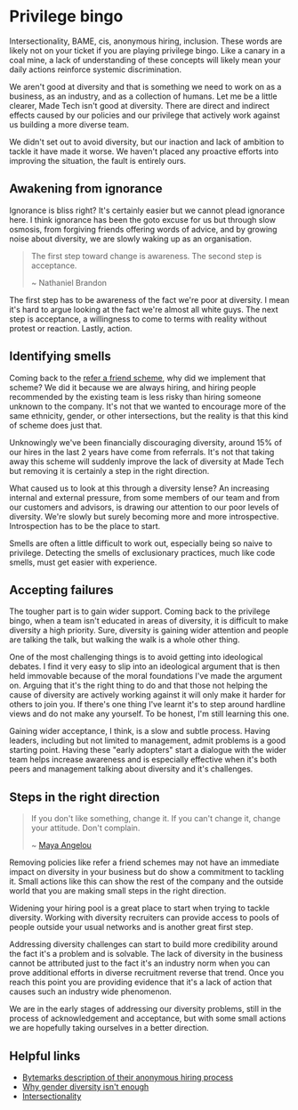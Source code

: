 # Privilege bingo

Intersectionality, BAME, cis, anonymous hiring, inclusion. These words are likely not on your ticket if you are playing privilege bingo. Like a canary in a coal mine, a lack of understanding of these concepts will likely mean your daily actions reinforce systemic discrimination.

We aren't good at diversity and that is something we need to work on as a business, as an industry, and as a collection of humans. Let me be a little clearer, Made Tech isn't good at diversity. There are direct and indirect effects caused by our policies and our privilege that actively work against us building a more diverse team.

We didn't set out to avoid diversity, but our inaction and lack of ambition to tackle it have made it worse. We haven't placed any proactive efforts into improving the situation, the fault is entirely ours.

## Awakening from ignorance

Ignorance is bliss right? It's certainly easier but we cannot plead ignorance here. I think ignorance has been the goto excuse for us but through slow osmosis, from forgiving friends offering words of advice, and by growing noise about diversity, we are slowly waking up as an organisation.

> The first step toward change is awareness. The second step is acceptance.
>
> ~ Nathaniel Brandon

The first step has to be awareness of the fact we're poor at diversity. I mean it's hard to argue looking at the fact we're almost all white guys. The next step is acceptance, a willingness to come to terms with reality without protest or reaction. Lastly, action.

## Identifying smells

Coming back to the [refer a friend scheme](https://github.com/madetech/handbook/blob/9191ea306c4dd6be22f3d0f12d291a67593fd654/benefits/recruitment_referrals.md), why did we implement that scheme? We did it because we are always hiring, and hiring people recommended by the existing team is less risky than hiring someone unknown to the company. It's not that we wanted to encourage more of the same ethnicity, gender, or other intersections, but the reality is that this kind of scheme does just that.

Unknowingly we've been financially discouraging diversity, around 15% of our hires in the last 2 years have come from referrals. It's not that taking away this scheme will suddenly improve the lack of diversity at Made Tech but removing it is certainly a step in the right direction. 

What caused us to look at this through a diversity lense? An increasing internal and external pressure, from some members of our team and from our customers and advisors, is drawing our attention to our poor levels of diversity. We're slowly but surely becoming more and more introspective. Introspection has to be the place to start.

Smells are often a little difficult to work out, especially being so naive to privilege. Detecting the smells of exclusionary practices, much like code smells, must get easier with experience.

## Accepting failures

The tougher part is to gain wider support. Coming back to the privilege bingo, when a team isn't educated in areas of diversity, it is difficult to make diversity a high priority. Sure, diversity is gaining wider attention and people are talking the talk, but walking the walk is a whole other thing.

One of the most challenging things is to avoid getting into ideological debates. I find it very easy to slip into an ideological argument that is then held immovable because of the moral foundations I've made the argument on. Arguing that it's the right thing to do and that those not helping the cause of diversity are actively working against it will only make it harder for others to join you. If there's one thing I've learnt it's to step around hardline views and do not make any yourself. To be honest, I'm still learning this one.

Gaining wider acceptance, I think, is a slow and subtle process. Having leaders, including but not limited to management, admit problems is a good starting point. Having these "early adopters" start a dialogue with the wider team helps increase awareness and is especially effective when it's both peers and management talking about diversity and it's challenges.

## Steps in the right direction

> If you don't like something, change it. If you can't change it, change your attitude. Don't complain.
>
> ~ [Maya Angelou](https://www.theguardian.com/books/2014/may/28/maya-angelou-in-fifteen-quotes)

Removing policies like refer a friend schemes may not have an immediate impact on diversity in your business but do show a commitment to tackling it. Small actions like this can show the rest of the company and the outside world that you are making small steps in the right direction.

Widening your hiring pool is a great place to start when trying to tackle diversity. Working with diversity recruiters can provide access to pools of people outside your usual networks and is another great first step.

Addressing diversity challenges can start to build more credibility around the fact it's a problem and is solvable. The lack of diversity in the business cannot be attributed just to the fact it's an industry norm when you can prove additional efforts in diverse recruitment reverse that trend. Once you reach this point you are providing evidence that it's a lack of action that causes such an industry wide phenomenon.

We are in the early stages of addressing our diversity problems, still in the process of acknowledgement and acceptance, but with some small actions we are hopefully taking ourselves in a better direction.

## Helpful links

- [Bytemarks description of their anonymous hiring process](https://careers.bytemark.co.uk/full-process)
- [Why gender diversity isn't enough](http://www.projectada.co.uk/intersectionality-gender-diversity-tech/)
- [Intersectionality](http://geekfeminism.wikia.com/wiki/Intersectionality)
